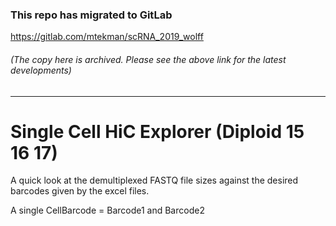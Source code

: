 ### This repo has migrated to GitLab
https://gitlab.com/mtekman/scRNA_2019_wolff
###### (The copy here is archived. Please see the above link for the latest developments)

********



# Single Cell HiC Explorer (Diploid 15 16 17)

A quick look at the demultiplexed FASTQ file sizes against the desired barcodes given by the excel files.

A single CellBarcode = Barcode1 and Barcode2 
